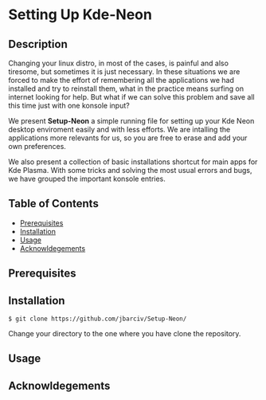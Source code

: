 # Setting Up Kde-Neon

## Description
Changing your linux distro, in most of the cases, is painful and also tiresome, but sometimes it is just necessary. In these situations we are forced to make the effort of remembering all the applications we had installed and try to reinstall them, what in the practice means surfing on internet looking for help. But what if we can solve this problem and save all this time just with one konsole input?

We present **Setup-Neon** a simple running file for setting up your Kde Neon desktop enviroment easily and with less efforts. We are intalling the applications more relevants for us, so you are free to erase and add your own preferences.

We also present a collection of basic installations shortcut for main apps for Kde Plasma. With some tricks and solving the most usual errors and bugs, we have grouped the important konsole entries.

## Table of Contents

- [Prerequisites](#prerequisites)
- [Installation](#installation)
- [Usage](#usage)
- [Acknowldegements](#acknowledgements)

## Prerequisites


## Installation

```
$ git clone https://github.com/jbarciv/Setup-Neon/
```

Change your directory to the one where you have clone the repository. 

## Usage


## Acknowldegements

